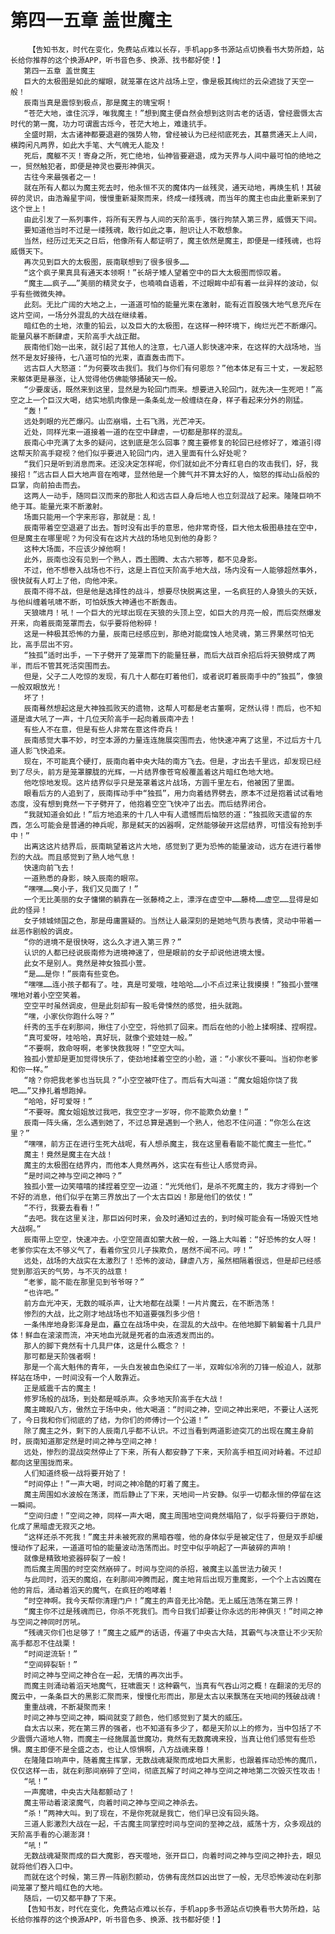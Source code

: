 # 第四一五章 盖世魔主
        【告知书友，时代在变化，免费站点难以长存，手机app多书源站点切换看书大势所趋，站长给你推荐的这个换源APP，听书音色多、换源、找书都好使！】
       第四一五章 盖世魔主
       巨大的太极图是如此的耀眼，就笼罩在这片战场上空，像是极其绚烂的云朵遮拢了天空一般！
       辰南当真是震惊到极点，那是魔主的瑰宝啊！
       “苍茫大地，谁住沉浮，唯我魔主！”想到魔主便自然会想到这则古老的话语，曾经震慑太古时代的第一魔，功力可谓震古烁今，苍茫大地上，难逢抗手。
       全盛时期，太古诸神都要退避的强势人物，曾经被认为已经彻底死去，其墓贯通天上人间，横跨闲凡两界，如此大手笔、大气魄无人能及！
       死后，魔躯不灭！寄身之所，死亡绝地，仙神皆要避退，成为天界与人间中最可怕的绝地之一，贸然触犯者，即便是神灵也要形神俱灭。
       古往今来最强者之一！
       就在所有人都以为魔主死去时，他永恒不灭的魔体内一丝残灵，通天动地，再焕生机！其破碎的灵识，由浩瀚星宇间，慢慢重新凝聚而来，终成一缕残魂，而当年的魔主也由此重新来到了这个世上！
       由此引发了一系列事件，将所有天界与人间的天阶高手，强行拘禁入第三界，威慑天下间。
       要知道他当时不过是一缕残魂，敢行如此之事，胆识让人不敢想象。
       当然，经历过无天之日后，他像所有人都证明了，魔主依然是魔主，即便是一缕残魂，也将威慑天下。
       再次见到巨大的太极图，辰南联想到了很多很多……
       “这个疯子果真具有通天本领啊！”长胡子矮人望着空中的巨大太极图而惊叹着。
       “魔主……疯子……”美丽的精灵女子，也喃喃自语着，不过眼眸中却有着一丝异样的波动，似乎有些微微失神。
       此刻。无比广阔的大地之上，一道道可怕的能量光束在激射，能有近百股强大地气息充斥在这片空间，一场分外混乱的大战在继续着。
       暗红色的土地，浓重的铅云，以及巨大的太极图，在这样一种环境下，绚烂光芒不断爆闪。能量风暴不断肆虐，天阶高手大战正酣。
       辰南他们始一出来，就引起了其他人的注意，七八道人影快速冲来，在这样的大战场地，当然不是友好接待，七八道可怕的光束，直直轰击而下。
       远古巨人大怒道：“为何要攻击我们。我们与你们有何恩怨？”他本体足有三十丈，一发起怒来躯体更是暴涨，让人觉得他仿佛能够捅破天一般。
       “少要废话，既然来到这里，显然是为轮回门而来。想要进入轮回门，就先决一生死吧！”高空之上一个巨汉大喝，结实地肌肉像是一条条虬龙一般缠绕在身，样子看起来分外的刚猛。
       “轰！”
       远处刺眼的光芒爆闪。山峦崩塌，土石飞溅，光芒冲天。
       近处，同样光束一道接着一道的在空中肆虐，一切都是那样的混乱。
       辰南心中充满了太多的疑问，这到底是怎么回事？魔主要修复的轮回已经修好了，难道引得这帮天阶高手窥视？他们似乎要进入轮回门内，进入里面有什么好处呢？
       “我们只是听到消息而来。还没决定怎样呢，你们就如此不分青红皂白的攻击我们，好，我接招！”远古巨人巨大地声音在咆哮，显然他是一个脾气并不算太好的人，恼怒的挥动山岳般的巨掌，向前拍击而去。
       这两人一动手，随同巨汉而来的那批人和远古巨人身后地人也立刻混战了起来。隆隆巨响不绝于耳。能量光束不断激射。
       场面只能用一个字来形容，那就是：乱！
       辰南带着空空退避了出去。暂时没有出手的意思，他非常奇怪，巨大他太极图悬挂在空中，但是魔主在哪里呢？为何没有在这片大战的场地见到他的身影？
       这种大场面，不应该少掉他啊！
       此外，辰南也没有见到一个熟人，西土图腾、太古六邪等，都不见身影。
       不过，他不想卷入战场也不行，这是上百位天阶高手地大战，场内没有一人能够超然事外，很快就有人盯上了他，向他冲来。
       辰南不得不战，但是他是选择性的战斗，想要尽快脱离这里，一名疯狂的人身狼头的天妖，与他纠缠着吼啸不断，可怕妖族大神通也不断轰击。
       天狼啸月！吼！一个巨大的光球出现在天狼的头顶上空，如巨大的月亮一般，而后突然爆发开来，向着辰南笼罩而去，似乎要将他粉碎！
       这是一种极其恐怖的力量，辰南已经感应到，那绝对能腐蚀人地灵魂，第三界果然可怕无比，高手层出不穷。
       “独孤”适时出手，一下子劈开了笼罩而下的能量狂暴，而后大战百余招后将天狼劈成了两半，而后不管其死活突围而去。
       但是，父子二人吃惊的发现，有几十人都在盯着他们，或者说盯着辰南手中的“独孤”，像狼一般双眼放光！
       坏了！
       辰南蓦然想起这是大神独孤败天的遗物，这帮人可都是老古董啊，定然认得！而后，也不知道是谁大吼了一声，十几位天阶高手一起向着辰南冲去！
       有些人不在意，但是有些人非常在意这件奇兵！
       辰南感觉大事不妙，时空本源的力量连连施展突围而去，他快速冲离了这里，不过后方十几道人影飞快追来。
       现在，不可能真个硬打，辰南向着中央大陆的南方飞去。但是，才出去千里远，却发现已经到了尽头，前方是笼罩朦胧的光辉，一片结界像苍穹般覆盖着这片暗红色地大地。
       他吃惊地发现。这片结界似乎只是笼罩着这片战场，方圆千里左右，他被困了里面。
       眼看后方的人追到了，辰南挥动手中“独孤”，用力向着结界劈去，原本不过是抱着试试看地态度，没有想到竟然一下子劈开了，他抱着空空飞快冲了出去。而后结界闭合。
       “我就知道会如此！”后方地追来的十几人中有人遗憾而后恼怒的道：“独孤败天遗留的东西，怎么可能会是普通的神兵呢，那是弑天的凶器啊，定然能够破开这层结界，可惜没有抢到手中！”
       出离这这片结界后，辰南眺望着这片大地，感觉到了更为恐怖的能量波动，远方在进行着惨烈的大战。而且感觉到了熟人地气息！
       快速向前飞去！
       一道熟悉的身影，映入辰南的眼帘。
       “嘿嘿……臭小子，我们又见面了！”
       一个无比美丽的女子慵懒的躺靠在一张藤椅之上，漂浮在虚空中……藤椅……虚空……显得是如此的怪异！
       女子倾城倾国之色，那是毋庸置疑的。当然让人最深刻的是她地气质与表情，灵动中带着一丝恶作剧般的调皮。
       “你的进境不是很快呀，这么久才进入第三界？”
       认识的人都已经说辰南修为进境神速了，但是眼前的女子却说他进境太慢。
       此女不是别人。竟然是神女独孤小萱。
       “是……是你！”辰南有些变色。
       “嘿嘿……连小孩子都有了。哇，真是可爱哦，哇哈哈……小不点过来让我摸摸！”独孤小萱嘿嘿地对着小空空笑着。
       空空平时虽然调皮，但是此刻却有一股毛骨悚然的感觉，扭头就跑。
       “嘿，小家伙你跑什么呀？”
       纤秀的玉手在刹那间，揪住了小空空，将他抓了回来。而后在他的小脸上揉啊揉、捏啊捏。
       “真可爱呀，哇哈哈，真好玩，就像个瓷娃娃一般。”
       “不要啊，救命呀啊，老爹快救我呀！”空空大叫。
       独孤小萱却是更加觉得快乐了，使劲地揉着空空的小脸，道：“小家伙不要叫。当初你老爹和你一样。”
       “啥？你把我老爹也当玩具？”小空空被吓住了。而后有大叫道：“魔女姐姐你饶了我吧……”又挣扎着想跑掉。
       “哈哈，好可爱呀！”
       “不要呀。魔女姐姐放过我吧，我空空才一岁呀，你不能欺负幼童！”
       辰南一阵头痛，怎么遇到她了，不过总算是遇到一个熟人，他忍不住问道：“你怎么在这里？”
       “嘿嘿，前方正在进行生死大战呢，有人想杀魔主，我在这里看看能不能忙魔主一些忙。”
       魔主！竟然是魔主在大战！
       魔主的太极图在结界内，而他本人竟然再外，这实在有些让人感觉奇异。
       “是时间之神与空间之神吗？”
       独孤小萱一边笑嘻嘻的揉捏着空空一边道：“光凭他们，是杀不死魔主的，我方才得到一个不好的消息，他们似乎在第三界放出了一个太古巨凶！那是他们的依仗！”
       “不行，我要去看看！”
       “去吧。我在这里关注，那巨凶何时来，会及时通知过去的，到时候可能会有一场毁灭性地大战啊。”
       辰南带上空空，快速冲去。小空空简直如蒙大赦一般，一路上大叫着：“好恐怖的女人呀！老爹你实在太不够义气了，看着你宝贝儿子挨欺负，居然不闻不问。哼！”
       远处，战场的大战实在太激烈了！恐怖的波动，肆虐八方，虽然相隔着很远，但是却已经感觉到那滔天的气势，与不灭的战意！
       “老爹，能不能在那里见到爷爷呀？”
       “也许吧。”
       前方血光冲天，无数的喊杀声，让大地都在战栗！一片片魔云，在不断浩荡！
       惨烈的大战，比之刚才地战场也不知道要强烈多少倍！
       一条伟岸地身影浑身是血，矗立在战场中央，在混乱的大战中。在他地脚下躺匐着十几具尸体！鲜血在滚滚而流，冲天地血光就是死者的血液透发而出的。
       那人的脚下竟然有十几具尸体，这是什么概念？！
       那可都是天阶强者啊！
       那是一个高大魁伟的青年，一头白发被血色染红了一半，双眸似冷冽的刀锋一般迫人，就那样站在场中，一时间没有一个人敢靠近。
       正是威震千古的魔主！
       修罗场般的战场，到处都是喊杀声。众多地天阶高手在大战！
       魔主睥睨八方，傲然立于场中央，他大喝道：“时间之神，空间之神出来吧，不要让人送死了，今日我和你们彻底的了结，为你们的师傅讨一个公道！”
       除了魔主之外，剩下的人辰南几乎都不认识。不过当看到两道影迹突兀的出现在魔主身前时，辰南知道那定然是时间之神与空间之神！
       远处，惨烈的混战突然停止了下来，所有人都安静了下来，天阶高手相互间对峙着。不过却都向这里围拢而来。
       人们知道终极一战将要开始了！
       “时间停止！”一声大喝，时间之神冷酷的盯着了魔主。
       魔主周围如水波般在荡漾，而后静止了下来，天地间一片安静。似乎一切都永恒的停留在这一瞬间。
       “空间归虚！”空间之神，同样一声大喝，魔主周围地空间竟然塌陷了，似乎将要归于原始，化成了黑暗虚无寂灭之地。
       “这样还杀不死我！”魔主并未被死寂的黑暗吞噬，他的身体似乎是被定住了，但是双手却缓慢动作了起来，一道道可怕的能量波动浩荡而出。时空中似乎响起了一声破碎的声响！
       就像是精致地瓷器碎裂了一般！
       而后魔主周围的时空突然崩碎了。时间与空间的杀招，被魔主以盖世法力破灭！
       与此同时，滔天的魔焰，在刹那间冲腾而起，魔主地背后出现万重魔影，一个个上古凶魔在他的背后，涌动着滔天的魔气，在疯狂的咆哮着！
       “时空神啊。我今天帮你清理门户！”魔主的声音无比冷酷。无上威压浩荡在第三界！
       “魔主你不过是残魂而已，你杀不死我们。而今日我们却要让你永远的形神俱灭！”时间之神与空间之神同时厉吼。
       “残魂灭你们也足够了！”魔主之威严的话语，传遍了中央古大陆，其霸气与决意让不少天阶高手都忍不住战栗！
       “时间逆流斩！”
       “空间碎裂斩！”
       时间之神与空间之神合在一起，无情的再次出手。
       而魔主则涌动着滔天地魔气，狂啸震天！这种霸气，当真有气吞山河之概！在翻滚的无尽的魔云中，一条条巨大的黑影汇聚而来，慢慢化形而出，那是太古以来飘荡在天地间的残破战魂！
       重重战魂，不断凝聚而来！
       时间之神与空间之神，瞬间就变了颜色，他们感觉到了莫大的威压。
       自太古以来，死在第三界的强者，也不知道有多少了，都是天阶以上的修为，当中包括了不少震慑六道地人物，而魔主一经施展盖世魔功，竟然有无数魔魂来投，当真让他们感觉有些恐惧。魔主即便不是全盛之态，也让人惊惧啊，八方战魂来尊！
       在隆隆巨响声中，随着魔主挥掌，无数战魂凝聚而成地巨大黑影，也跟着挥动恐怖的魔爪，仅仅这样一击，就在刹那间崩碎了空间，彻底瓦解了时间之神与空间之神地第二次毁灭性攻击！
       “吼！”
       一声魔啸，中央古大陆都颤动了！
       魔主带动着滚滚魔气，向着时间之神与空间之神杀去。
       “杀！”两神大叫。到了现在，不是你死就是我亡，他们早已没有回头路。
       三道人影激烈大战在一起，千古魔主同掌控时间与空间的至神之战，威荡十方，众多观战的天阶高手看的心潮澎湃！
       “吼！”
       无数战魂凝聚而成的巨大魔影，吞天噬地，张开巨口，向着时间之神与空间之神扑去，眼见就将他们吞入口中。
       而就在这个时候，第三界一阵剧烈颤动，仿佛有庞然巨凶出世了一般，无尽恐怖波动在刹那间笼罩了整片暗红色的大地。
       随后，一切又都平静了下来。
       【告知书友，时代在变化，免费站点难以长存，手机app多书源站点切换看书大势所趋，站长给你推荐的这个换源APP，听书音色多、换源、找书都好使！】